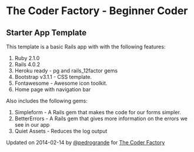 The Coder Factory - Beginner Coder
==================================

## Starter App Template

This template is a basic Rails app with with the following features:

1. Ruby 2.1.0
1. Rails 4.0.2
1. Heroku ready - pg and rails_12factor gems
1. Bootstrap v3.1.1 - CSS template.
1. Fontawesome - Awesome icon toolkit.
1. Home page with navigation bar

Also includes the following gems:
1. Simpleform - A Rails gem that makes the code for our forms simpler.
1. BetterErrors - A Rails gem that gives more information on the errors we see in our app
1. Quiet Assets - Reduces the log output



Updated on 2014-02-14 by [@pedrogrande](https://github.com/pedrogrande) for [The Coder Factory](https://thecoderfactory.com)